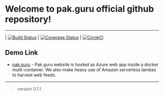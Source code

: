 # Welcome to pak.guru official github repository!

----

| [![Build Status](https://travis-ci.org/bilgrami/pakguru.svg?branch=master)](https://travis-ci.org/bilgrami/pakguru)
| [![Coverage Status](https://coveralls.io/repos/github/bilgrami/pakguru/badge.svg)](https://coveralls.io/github/bilgrami/pakguru)
| [![CircleCI](https://circleci.com/gh/bilgrami/pakguru.svg?style=svg)](https://circleci.com/gh/bilgrami/pakguru)

## Demo Link

* [pak.guru] - Pak.guru website is hosted as Azure web app inside a docker multi-container. We also make heavy use of Amazon serverless lambas to harvest web feeds. 



---

> version 0.1.1

[pak.guru]: <https://www.pak.guru>

